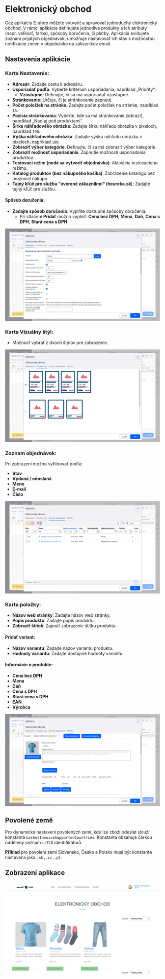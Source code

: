 # Elektronický obchod

Cez aplikáciu E-shop môžete vytvoriť a spravovať jednoduchý elektronický obchod. V rámci aplikácie definujete jednotlivé produkty a ich atribúty (napr. veľkosť, farba), spôsoby doručenia, či platby. Aplikácia evidujete zoznam prijatých objednávok, umožňuje nastavovať ich stav s možnosťou notifikácie zmien v objednávke na zákazníkov email.

## Nastavenia aplikácie

### Karta Nastavenie:
- **Adresár**: Zadajte cestu k adresáru.
- **Usporiadať podľa**: Vyberte kritérium usporiadania, napríklad „Priority“.
  - **Vzostupne**: Definujte, či sa má usporiadať vzostupne.
- **Stránkovanie**: Určuje, či je stránkovanie zapnuté.
- **Počet položiek na stránke**: Zadajte počet položiek na stránke, napríklad `15`.
- **Pozícia stránkovania**: Vyberte, kde sa má stránkovanie zobraziť, napríklad „Nad aj pod produktami“.
- **Šírka náhľadového obrázka**: Zadajte šírku náhľadu obrázka v pixeloch, napríklad `190`.
- **Výška náhľadového obrázka**: Zadajte výšku náhľadu obrázka v pixeloch, napríklad `190`.
- **Zobraziť výber kategórie**: Definujte, či sa má zobraziť výber kategórie.
- **Zobraziť možnosť usporiadania**: Zapnutie možnosti usporiadania produktov.
- **Testovací režim (nedá sa vytvoriť objednávka)**: Aktivácia testovacieho režimu.
- **Katalóg produktov (bez nákupného košíka)**: Zobrazenie katalógu bez možnosti nákupu.
- **Tajný kľúč pre službu "overené zákazníkmi" (heureka.sk)**: Zadajte tajný kľúč pre službu.

#### Spôsob doručenia:
- **Zadajte spôsob doručenia**: Vyplňte dostupné spôsoby doručenia.
  - Pri stlačení **Pridať** možno vyplniť: **Cena bez DPH**, **Mena**, **Daň**, **Cena s DPH**, **Stará cena s DPH**

![](editor.png)

### Karta Vizuálny štýl:
- Možnosť vybrať z dvoch štýlov pre zobrazenie.

![](editor-style.png)

### Zoznam objednávok:
Pri zobrazení možno vyfiltrovať podľa:
- **Stav**
- **Vydaná / odoslaná**
- **Meno**
- **E-mail**
- **Číslo**

![](editor-list.png)

### Karta položky:
- **Názov web stránky**: Zadajte názov web stránky.
- **Popis produktu**: Zadajte popis produktu.
- **Zobraziť štítok**: Zapnúť zobrazenie štítku produktu.

#### Pridať variant:
- **Názov variantu**: Zadajte názov variantu produktu.
- **Hodnoty variantu**: Zadajte dostupné hodnoty variantu.

#### Informácie o produkte:
- **Cena bez DPH**
- **Mena**
- **Daň**
- **Cena s DPH**
- **Stará cena s DPH**
- **EAN**
- **Výrobca**

![](editor-items.png)

## Povolené země

Pro dynamické nastavení povolených zemí, kde lze zboží odeslat slouží konstanta `basketInvoiceSupportedCountries`. Konstanta obsahuje čárkou oddělený seznam `ccTLD` identifikátorů.

**Příklad** pro povolení zemí Slovensko, Česko a Polsko musí být konstanta nastavena jako `.sk,.cz,.pl`.

## Zobrazení aplikace

![](basket.png)